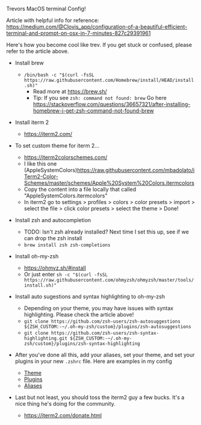 Trevors MacOS terminal Config!

Article with helpful info for reference: https://medium.com/@Clovis_app/configuration-of-a-beautiful-efficient-terminal-and-prompt-on-osx-in-7-minutes-827c29391961

Here's how you become cool like trev. If you get stuck or confused, please refer to the article above.
- Install brew
    - `/bin/bash -c "$(curl -fsSL https://raw.githubusercontent.com/Homebrew/install/HEAD/install.sh)"` 
        - Read more at https://brew.sh/
        - Tip: If you see `zsh: command not found: brew` Go here https://stackoverflow.com/questions/36657321/after-installing-homebrew-i-get-zsh-command-not-found-brew

-  Install iterm 2
    - https://iterm2.com/
-  To set custom theme for iterm 2...
    -  https://iterm2colorschemes.com/
    - I like this one (AppleSystemColors)https://raw.githubusercontent.com/mbadolato/iTerm2-Color-Schemes/master/schemes/Apple%20System%20Colors.itermcolors
    - Copy the content into a file locally that called "AppleSystemColors.itermcolors"
    - In iterm2 go to settings > profiles > colors > color presets > import > select the file > click color presets > select the theme > Done!
-  Install zsh and autocompletion
    - TODO: Isn't zsh already installed? Next time I set this up, see if we can drop the zsh install
    - `brew install zsh zsh-completions` 
- Install oh-my-zsh
    - https://ohmyz.sh/#install
    - Or just enter `sh -c "$(curl -fsSL https://raw.githubusercontent.com/ohmyzsh/ohmyzsh/master/tools/install.sh)"`
-  Install auto sugestions and syntax highlighting to oh-my-zsh
    - Depending on your theme, you may have issues with syntax highlighting. Please check the article above!
    - `git clone https://github.com/zsh-users/zsh-autosuggestions ${ZSH_CUSTOM:-~/.oh-my-zsh/custom}/plugins/zsh-autosuggestions`
    - `git clone https://github.com/zsh-users/zsh-syntax-highlighting.git ${ZSH_CUSTOM:-~/.oh-my-zsh/custom}/plugins/zsh-syntax-highlighting`
- After you've done all this, add your aliases, set your theme, and set your plugins in your new `.zshrc` file. Here are examples in my config
    -  [Theme](https://github.com/trevorhauter/macos-config/blob/4cbe9fe6ecb3243ffc8c6a172dfd2e7358a3256a/.zshrc#L11)
    -  [Plugins](https://github.com/trevorhauter/macos-config/blob/4cbe9fe6ecb3243ffc8c6a172dfd2e7358a3256a/.zshrc#L73)
    -  [Aliases](https://github.com/trevorhauter/macos-config/blob/4cbe9fe6ecb3243ffc8c6a172dfd2e7358a3256a/.zshrc#L111)
- Last but not least, you should toss the iterm2 guy a few bucks. It's a nice thing he's doing for the community.
    - https://iterm2.com/donate.html
